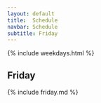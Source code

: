 ```yaml
---
layout: default
title:  Schedule
navbar: Schedule
subtitle: Friday
---
```


{% include weekdays.html %}

## Friday

{% include friday.md %}
